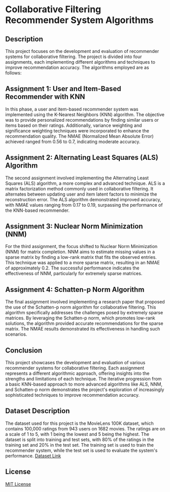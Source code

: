 # Collaborative Filtering Recommender System Algorithms

## Description
This project focuses on the development and evaluation of recommender systems for collaborative filtering. The project is divided into four assignments, each implementing different algorithms and techniques to improve recommendation accuracy. The algorithms employed are as follows:

## Assignment 1: User and Item-Based Recommender with KNN
In this phase, a user and item-based recommender system was implemented using the K-Nearest Neighbors (KNN) algorithm. The objective was to provide personalized recommendations by finding similar users or items based on their ratings. Additionally, variance weighting and significance weighting techniques were incorporated to enhance the recommendation quality. The NMAE (Normalized Mean Absolute Error) achieved ranged from 0.56 to 0.7, indicating moderate accuracy.

## Assignment 2: Alternating Least Squares (ALS) Algorithm
The second assignment involved implementing the Alternating Least Squares (ALS) algorithm, a more complex and advanced technique. ALS is a matrix factorization method commonly used in collaborative filtering. It alternates between updating user and item latent factors to minimize the reconstruction error. The ALS algorithm demonstrated improved accuracy, with NMAE values ranging from 0.17 to 0.19, surpassing the performance of the KNN-based recommender.

## Assignment 3: Nuclear Norm Minimization (NNM)
For the third assignment, the focus shifted to Nuclear Norm Minimization (NNM) for matrix completion. NNM aims to estimate missing values in a sparse matrix by finding a low-rank matrix that fits the observed entries. This technique was applied to a more sparse matrix, resulting in an NMAE of approximately 0.2. The successful performance indicates the effectiveness of NNM, particularly for extremely sparse matrices.

## Assignment 4: Schatten-p Norm Algorithm
The final assignment involved implementing a research paper that proposed the use of the Schatten-p norm algorithm for collaborative filtering. This algorithm specifically addresses the challenges posed by extremely sparse matrices. By leveraging the Schatten-p norm, which promotes low-rank solutions, the algorithm provided accurate recommendations for the sparse matrix. The NMAE results demonstrated its effectiveness in handling such scenarios.

## Conclusion
This project showcases the development and evaluation of various recommender systems for collaborative filtering. Each assignment represents a different algorithmic approach, offering insights into the strengths and limitations of each technique. The iterative progression from a basic KNN-based approach to more advanced algorithms like ALS, NNM, and Schatten-p norm demonstrates the project's exploration of increasingly sophisticated techniques to improve recommendation accuracy.

## Dataset Description
The dataset used for this project is the MovieLens 100K dataset, which contains 100,000 ratings from 943 users on 1682 movies. The ratings are on a scale of 1 to 5, with 1 being the lowest and 5 being the highest. The dataset is split into training and test sets, with 80% of the ratings in the training set and 20% in the test set. The training set is used to train the recommender system, while the test set is used to evaluate the system's performance.
[Dataset Link](https://grouplens.org/datasets/movielens/100k/)

## License
[MIT License](https://opensource.org/licenses/MIT)
